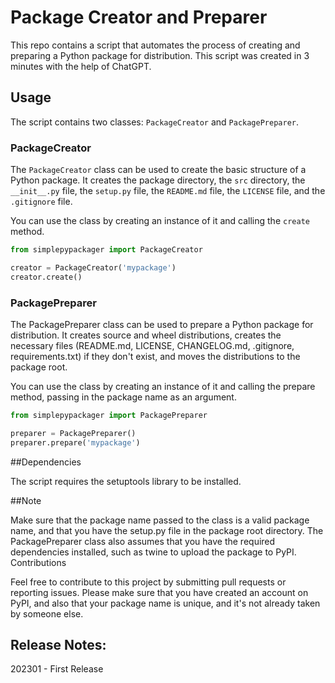 # Package Creator and Preparer

This repo contains a script that automates the process of creating and preparing a Python package for distribution. This script was created in 3 minutes with the help of ChatGPT.

## Usage

The script contains two classes: `PackageCreator` and `PackagePreparer`. 

### PackageCreator

The `PackageCreator` class can be used to create the basic structure of a Python package. It creates the package directory, the `src` directory, the `__init__.py` file, the `setup.py` file, the `README.md` file, the `LICENSE` file, and the `.gitignore` file.

You can use the class by creating an instance of it and calling the `create` method.

```python
from simplepypackager import PackageCreator

creator = PackageCreator('mypackage')
creator.create()
```

### PackagePreparer
The PackagePreparer class can be used to prepare a Python package for distribution. It creates source and wheel distributions, creates the necessary files (README.md, LICENSE, CHANGELOG.md, .gitignore, requirements.txt) if they don't exist, and moves the distributions to the package root.

You can use the class by creating an instance of it and calling the prepare method, passing in the package name as an argument.

```python
from simplepypackager import PackagePreparer

preparer = PackagePreparer()
preparer.prepare('mypackage')
```

##Dependencies

The script requires the setuptools library to be installed.

##Note

Make sure that the package name passed to the class is a valid package name, and that you have the setup.py file in the package root directory.
The PackagePreparer class also assumes that you have the required dependencies installed, such as twine to upload the package to PyPI.
Contributions

Feel free to contribute to this project by submitting pull requests or reporting issues.
Please make sure that you have created an account on PyPI, and also that your package name is unique, and it's not already taken by someone else.

## Release Notes: 

202301 - First Release 
